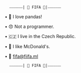 
      ⎯⎯⎯⎯⎯⎯⎯| 📌 FIFA 📌|⎯⎯⎯⎯⎯⎯⎯ 

• 🐼 I love pandas!

• 😞 Not a programmer. 

• 🇨🇿 I live in the Czech Republic. 

• 🍦 I like McDonald's. 

• 📧 fifa@fiifa.ml  

      ⎯⎯⎯⎯⎯⎯⎯| 📌 FIFA 📌|⎯⎯⎯⎯⎯⎯⎯ 
